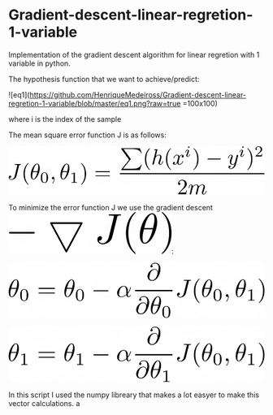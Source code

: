 # Gradient-descent-linear-regretion-1-variable

Implementation of the gradient descent algorithm for linear regretion with 1 variable in python.

The hypothesis function that we want to achieve/predict:

![eq1](https://github.com/HenriqueMedeiross/Gradient-descent-linear-regretion-1-variable/blob/master/eq1.png?raw=true =100x100)

where i is the index of the sample

The mean square error function J is as follows:

![eq2](https://github.com/HenriqueMedeiross/Gradient-descent-linear-regretion-1-variable/blob/master/eq2.png?raw=true)

To minimize the error function J we use the gradient descent ![eq3](https://github.com/HenriqueMedeiross/Gradient-descent-linear-regretion-1-variable/blob/master/eq3.png?raw=true):

![eq4](https://github.com/HenriqueMedeiross/Gradient-descent-linear-regretion-1-variable/blob/master/eq4.png?raw=true)

![eq5](https://github.com/HenriqueMedeiross/Gradient-descent-linear-regretion-1-variable/blob/master/eq5.png?raw=true)

In this script I used the numpy libreary that makes a lot easyer to make this vector calculations.
a
